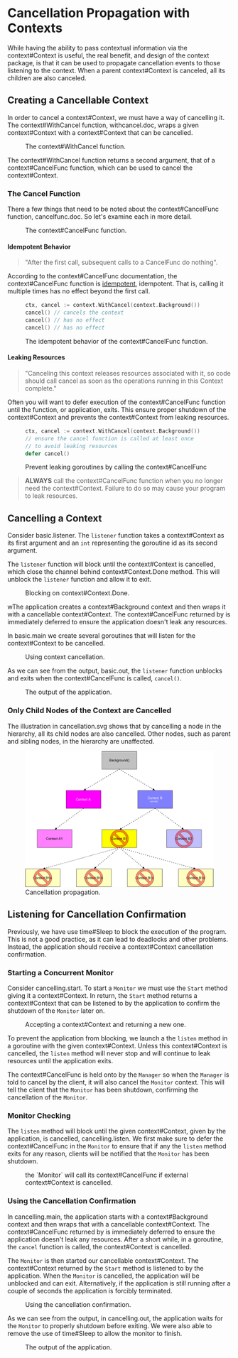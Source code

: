 # Cancellation Propagation with Contexts

While having the ability to pass contextual information via the <godoc>context#Context</godoc> is useful, the real benefit, and design of the <godoc>context</godoc> package, is that it can be used to propagate cancellation events to those listening to the context. When a parent <godoc>context#Context</godoc> is canceled, all its children are also canceled.

## Creating a Cancellable Context

In order to cancel a <godoc>context#Context</godoc>, we must have a way of cancelling it. The <godoc>context#WithCancel</godoc> function, <ref>withcancel.doc</ref>, wraps a given <godoc>context#Context</godoc> with a <godoc>context#Context</godoc> that can be cancelled.

<figure id="withcancel.doc" type="listing">

<go doc="context.WithCancel"></go>

<figcaption>The <godoc>context#WithCancel</godoc> function.</figcaption>
</figure>

The <godoc>context#WithCancel</godoc> function returns a second argument, that of a <godoc>context#CancelFunc</godoc> function, which can be used to cancel the <godoc>context#Context</godoc>.

### The Cancel Function

There a few things that need to be noted about the <godoc>context#CancelFunc</godoc> function, <ref>cancelfunc.doc</ref>. So let's examine each in more detail.

<figure id="cancelfunc.doc" type="listing">

<go doc="context.CancelFunc"></go>

<figcaption>The <godoc>context#CancelFunc</godoc> function.</figcaption>
</figure>

#### Idempotent Behavior

> "After the first call, subsequent calls to a CancelFunc do nothing".

According to the <godoc>context#CancelFunc</godoc> documentation, the <godoc>context#CancelFunc</godoc> function is [idempotent](https://en.wikipedia.org/wiki/Idempotence), <ref>idempotent</ref>. That is, calling it multiple times has no effect beyond the first call.

<figure id="idempotent" type="listing">

```go
ctx, cancel := context.WithCancel(context.Background())
cancel() // cancels the context
cancel() // has no effect
cancel() // has no effect
```

<figcaption>The idempotent behavior of the <godoc>context#CancelFunc</godoc> function.</figcaption>
</figure>

#### Leaking Resources

> "Canceling this context releases resources associated with it, so code should call cancel as soon as the operations running in this Context complete."

Often you will want to defer execution of the <godoc>context#CancelFunc</godoc> function until the function, or application, exits. This ensure proper shutdown of the <godoc>context#Context</godoc> and prevents the <godoc>context#Context</godoc> from leaking resources.

<figure id="leaking" type="listing">

```go
ctx, cancel := context.WithCancel(context.Background())
// ensure the cancel function is called at least once
// to avoid leaking resources
defer cancel()
```

<figcaption>Prevent leaking goroutines by calling the <godoc>context#CancelFunc</godoc></figcaption>
</figure>

> **ALWAYS** call the <godoc>context#CancelFunc</godoc> function when you no longer need the <godoc>context#Context</godoc>. Failure to do so may cause your program to leak resources.

## Cancelling a Context

Consider <ref>basic.listener</ref>. The `listener` function takes a <godoc>context#Context</godoc> as its first argument and an `int` representing the goroutine id as its second argument.

The `listener` function will block until the <godoc>context#Context</godoc> is cancelled, which close the channel behind <godoc>context#Context.Done</godoc> method. This will unblock the `listener` function and allow it to exit.

<figure id="basic.listener" type="listing">
<code src="src/basic/main.go#listener"></code>
<figcaption>Blocking on <godoc>context#Context.Done</godoc>.</figcaption>
</figure>

wThe application creates a <godoc>context#Background</godoc> context and then wraps it with a cancellable <godoc>context#Context</godoc>. The <godoc>context#CancelFunc</godoc> returned by is immediately deferred to ensure the application doesn't leak any resources.

In <ref>basic.main</ref> we create several goroutines that will listen for the <godoc>context#Context</godoc> to be cancelled.

<figure id="basic.main" type="listing">
<code src="src/basic/main.go#main"></code>
<figcaption>Using context cancellation.</figcaption>
</figure>

As we can see from the output, <ref>basic.out</ref>, the `listener` function unblocks and exits when the <godoc>context#CancelFunc</godoc> is called, `cancel()`.

<figure id="basic.out" type="listing">

<go run="main.go" src="./src/basic"></go>

<figcaption>The output of the application.</figcaption>
</figure>

### Only Child Nodes of the Context are Cancelled

The illustration in <ref>cancellation.svg</ref> shows that by cancelling a node in the hierarchy, all its child nodes are also cancelled. Other nodes, such as parent and sibling nodes, in the hierarchy are unaffected.

<figure id="cancellation.svg" type="listing">

<img src="assets/cancellation.svg" />

<figcaption>Cancellation propagation.</figcaption>
</figure>

## Listening for Cancellation Confirmation

Previously, we have use <godoc>time#Sleep</godoc> to block the execution of the program. This is not a good practice, as it can lead to deadlocks and other problems. Instead, the application should receive a <godoc>context#Context</godoc> cancellation confirmation.

### Starting a Concurrent Monitor

Consider <ref>cancelling.start</ref>. To start a `Monitor` we must use the `Start` method giving it a <godoc>context#Context</godoc>. In return, the `Start` method returns a <godoc>context#Context</godoc> that can be listened to by the application to confirm the shutdown of the `Monitor` later on.

<figure id="cancelling.start" type="listing">
<code src="src/cancelling/main.go#start"></code>
<figcaption>Accepting a <godoc>context#Context</godoc> and returning a new one.</figcaption>
</figure>

To prevent the application from blocking, we launch a the `listen` method in a goroutine with the given <godoc>context#Context</godoc>. Unless this <godoc>context#Context</godoc> is cancelled, the `listen` method will never stop and will continue to leak resources until the application exits.

The <godoc>context#CancelFunc</godoc> is held onto by the `Manager` so when the `Manager` is told to cancel by the client, it will also cancel the `Monitor` context. This will tell the client that the `Monitor` has been shutdown, confirming the cancellation of the `Monitor`.

### Monitor Checking

The `listen` method will block until the given <godoc>context#Context</godoc>, given by the application, is cancelled, <ref>cancelling.listen</ref>. We first make sure to defer the <godoc>context#CancelFunc</godoc> in the `Monitor` to ensure that if any the `listen` method exits for any reason, clients will be notified that the `Monitor` has been shutdown.

<figure id="cancelling.listen" type="listing">
<code src="src/cancelling/main.go#listen"></code>
<figcaption>the `Monitor` will call its <godoc>context#CancelFunc</godoc> if external <godoc>context#Context</godoc> is cancelled.</figcaption>
</figure>

### Using the Cancellation Confirmation

In <ref>cancelling.main</ref>, the application starts with a <godoc>context#Background</godoc> context and then wraps that with a cancellable <godoc>context#Context</godoc>. The <godoc>context#CancelFunc</godoc> returned by is immediately deferred to ensure the application doesn't leak any resources. After a short while, in a goroutine, the `cancel` function is called, the <godoc>context#Context</godoc> is cancelled.

The `Monitor` is then started our cancellable <godoc>context#Context</godoc>. The <godoc>context#Context</godoc> returned by the `Start` method is listened to by the application. When the `Monitor` is cancelled, the application will be unblocked and can exit. Alternatively, if the application is still running after a couple of seconds the application is forcibly terminated.

<figure id="cancelling.main" type="listing">
<code src="src/cancelling/main.go#main"></code>
<figcaption>Using the cancellation confirmation.</figcaption>
</figure>

As we can see from the output, in <ref>cancelling.out</ref>, the application waits for the `Monitor` to properly shutdown before exiting. We were also able to remove the use of <godoc>time#Sleep</godoc> to allow the monitor to finish.

<figure id="cancelling.out" type="listing">
<go run="main.go" src="./src/cancelling"></go>
<figcaption>The output of the application.</figcaption>
</figure>
